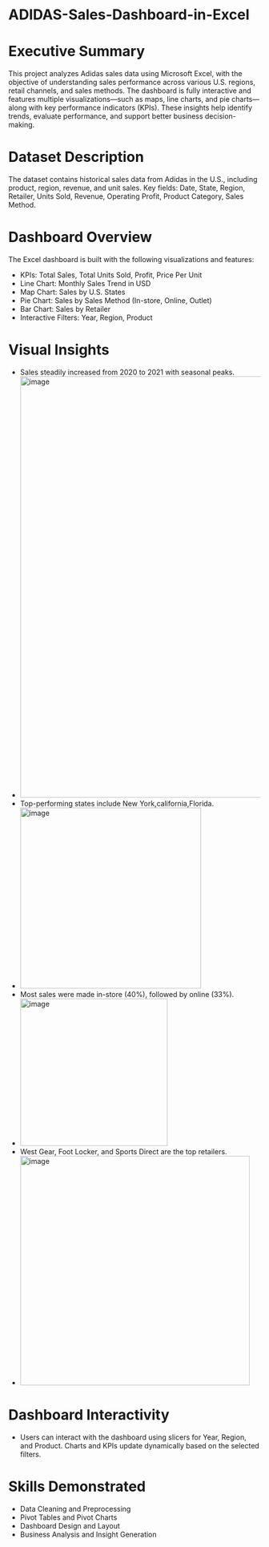 # ADIDAS-Sales-Dashboard-in-Excel
# Executive Summary
This project analyzes Adidas sales data using Microsoft Excel, with the objective of understanding sales performance across various U.S. regions, retail channels, and sales methods. The dashboard is fully interactive and features multiple visualizations—such as maps, line charts, and pie charts—along with key performance indicators (KPIs). These insights help identify trends, evaluate performance, and support better business decision-making.
# Dataset Description
The dataset contains historical sales data from Adidas in the U.S., including product, region, revenue, and unit sales. Key fields: Date, State, Region, Retailer, Units Sold, Revenue, Operating Profit, Product Category, Sales Method.
# Dashboard Overview
The Excel dashboard is built with the following visualizations and features:
- KPIs: Total Sales, Total Units Sold, Profit, Price Per Unit
- Line Chart: Monthly Sales Trend in USD
- Map Chart: Sales by U.S. States
- Pie Chart: Sales by Sales Method (In-store, Online, Outlet)
- Bar Chart: Sales by Retailer
- Interactive Filters: Year, Region, Product
# Visual Insights
- Sales steadily increased from 2020 to 2021 with seasonal peaks.
- <img width="841" alt="image" src="https://github.com/user-attachments/assets/388f6890-50e4-4b6a-b213-55f4127798b6" />
- Top-performing states include New York,california,Florida.
- <img width="361" alt="image" src="https://github.com/user-attachments/assets/48b06a0d-7dcc-4a4e-82dc-bfee81d3075f" />
- Most sales were made in-store (40%), followed by online (33%).
- <img width="294" alt="image" src="https://github.com/user-attachments/assets/81342bfd-7299-4911-8a6c-6ed4f5ee5cbf" />
- West Gear, Foot Locker, and Sports Direct are the top retailers.
- <img width="458" alt="image" src="https://github.com/user-attachments/assets/7fcb4578-5dce-4468-8053-4d12cdf24f75" />
# Dashboard Interactivity
- Users can interact with the dashboard using slicers for Year, Region, and Product. Charts and KPIs update dynamically based on the selected filters.
# Skills Demonstrated
- Data Cleaning and Preprocessing
- Pivot Tables and Pivot Charts
- Dashboard Design and Layout
- Business Analysis and Insight Generation

